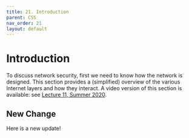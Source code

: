 ```yaml
---
title: 21. Introduction
parent: CSS
nav_order: 21
layout: default
---
```


# Introduction

To discuss network security, first we need to know how the network is designed. This section provides a (simplified) overview of the various Internet layers and how they interact. A video version of this section is available: see [Lecture 11, Summer 2020](https://su20.cs161.org/lectures/11).

## New Change

Here is a new update!
